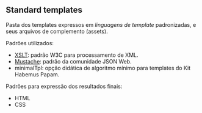 ## Standard templates

Pasta dos templates expressos em *linguagens de template* padronizadas, e seus arquivos de complemento (assets).

Padrões utilizados:

* [XSLT](https://en.wikipedia.org/wiki/XSLT): padrão W3C para processamento de XML.
* [Mustache](https://mustache.github.io/): padrão da comunidade JSON Web. 
* minimalTpl: opção didática de algoritmo mínimo para templates do Kit Habemus Papam.

Padrões para expressão dos resultados finais:
* HTML
* CSS

